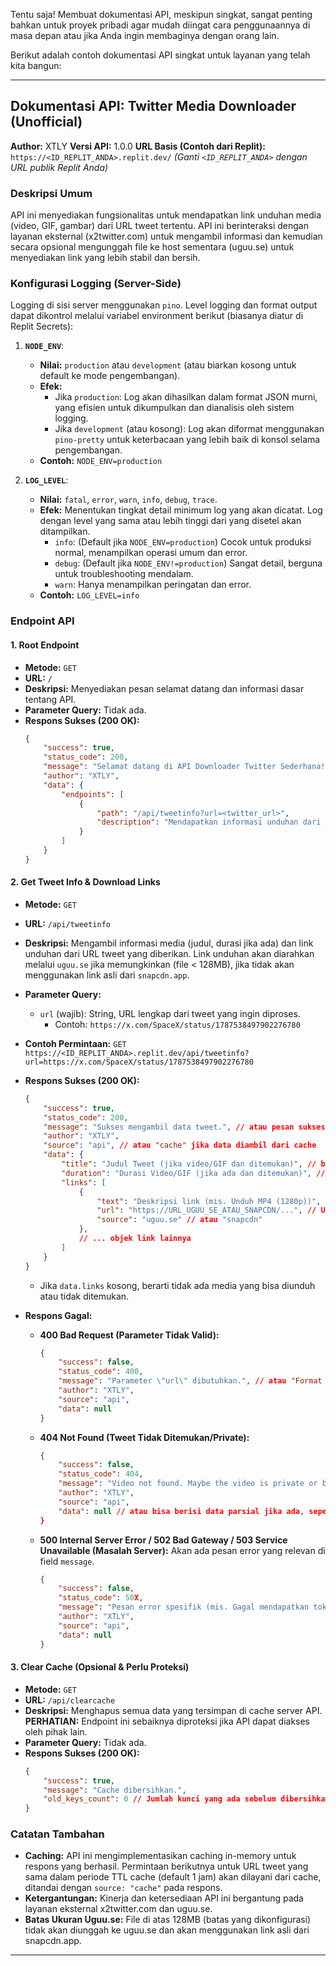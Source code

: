 Tentu saja! Membuat dokumentasi API, meskipun singkat, sangat penting bahkan untuk proyek pribadi agar mudah diingat cara penggunaannya di masa depan atau jika Anda ingin membaginya dengan orang lain.

Berikut adalah contoh dokumentasi API singkat untuk layanan yang telah kita bangun:

---

## Dokumentasi API: Twitter Media Downloader (Unofficial)

**Author:** XTLY
**Versi API:** 1.0.0
**URL Basis (Contoh dari Replit):** `https://<ID_REPLIT_ANDA>.replit.dev/`
*(Ganti `<ID_REPLIT_ANDA>` dengan URL publik Replit Anda)*

### Deskripsi Umum

API ini menyediakan fungsionalitas untuk mendapatkan link unduhan media (video, GIF, gambar) dari URL tweet tertentu. API ini berinteraksi dengan layanan eksternal (x2twitter.com) untuk mengambil informasi dan kemudian secara opsional mengunggah file ke host sementara (uguu.se) untuk menyediakan link yang lebih stabil dan bersih.

### Konfigurasi Logging (Server-Side)

Logging di sisi server menggunakan `pino`. Level logging dan format output dapat dikontrol melalui variabel environment berikut (biasanya diatur di Replit Secrets):

1.  **`NODE_ENV`**:
    *   **Nilai:** `production` atau `development` (atau biarkan kosong untuk default ke mode pengembangan).
    *   **Efek:**
        *   Jika `production`: Log akan dihasilkan dalam format JSON murni, yang efisien untuk dikumpulkan dan dianalisis oleh sistem logging.
        *   Jika `development` (atau kosong): Log akan diformat menggunakan `pino-pretty` untuk keterbacaan yang lebih baik di konsol selama pengembangan.
    *   **Contoh:** `NODE_ENV=production`

2.  **`LOG_LEVEL`**:
    *   **Nilai:** `fatal`, `error`, `warn`, `info`, `debug`, `trace`.
    *   **Efek:** Menentukan tingkat detail minimum log yang akan dicatat. Log dengan level yang sama atau lebih tinggi dari yang disetel akan ditampilkan.
        *   `info`: (Default jika `NODE_ENV=production`) Cocok untuk produksi normal, menampilkan operasi umum dan error.
        *   `debug`: (Default jika `NODE_ENV!=production`) Sangat detail, berguna untuk troubleshooting mendalam.
        *   `warn`: Hanya menampilkan peringatan dan error.
    *   **Contoh:** `LOG_LEVEL=info`

### Endpoint API

#### 1. Root Endpoint

*   **Metode:** `GET`
*   **URL:** `/`
*   **Deskripsi:** Menyediakan pesan selamat datang dan informasi dasar tentang API.
*   **Parameter Query:** Tidak ada.
*   **Respons Sukses (200 OK):**
    ```json
    {
        "success": true,
        "status_code": 200,
        "message": "Selamat datang di API Downloader Twitter Sederhana!",
        "author": "XTLY",
        "data": {
            "endpoints": [
                {
                    "path": "/api/tweetinfo?url=<twitter_url>",
                    "description": "Mendapatkan informasi unduhan dari URL tweet."
                }
            ]
        }
    }
    ```

#### 2. Get Tweet Info & Download Links

*   **Metode:** `GET`
*   **URL:** `/api/tweetinfo`
*   **Deskripsi:** Mengambil informasi media (judul, durasi jika ada) dan link unduhan dari URL tweet yang diberikan. Link unduhan akan diarahkan melalui `uguu.se` jika memungkinkan (file < 128MB), jika tidak akan menggunakan link asli dari `snapcdn.app`.
*   **Parameter Query:**
    *   `url` (wajib): String, URL lengkap dari tweet yang ingin diproses.
        *   Contoh: `https://x.com/SpaceX/status/1787538497902276780`

*   **Contoh Permintaan:**
    `GET https://<ID_REPLIT_ANDA>.replit.dev/api/tweetinfo?url=https://x.com/SpaceX/status/1787538497902276780`

*   **Respons Sukses (200 OK):**
    ```json
    {
        "success": true,
        "status_code": 200,
        "message": "Sukses mengambil data tweet.", // atau pesan sukses lainnya
        "author": "XTLY",
        "source": "api", // atau "cache" jika data diambil dari cache
        "data": {
            "title": "Judul Tweet (jika video/GIF dan ditemukan)", // bisa null
            "duration": "Durasi Video/GIF (jika ada dan ditemukan)", // bisa null
            "links": [
                {
                    "text": "Deskripsi link (mis. Unduh MP4 (1280p))",
                    "url": "https://URL_UGUU_SE_ATAU_SNAPCDN/...", // URL unduhan
                    "source": "uguu.se" // atau "snapcdn"
                },
                // ... objek link lainnya
            ]
        }
    }
    ```
    *   Jika `data.links` kosong, berarti tidak ada media yang bisa diunduh atau tidak ditemukan.

*   **Respons Gagal:**
    *   **400 Bad Request (Parameter Tidak Valid):**
        ```json
        {
            "success": false,
            "status_code": 400,
            "message": "Parameter \"url\" dibutuhkan.", // atau "Format URL Twitter tidak valid."
            "author": "XTLY",
            "source": "api",
            "data": null
        }
        ```
    *   **404 Not Found (Tweet Tidak Ditemukan/Private):**
        ```json
        {
            "success": false,
            "status_code": 404,
            "message": "Video not found. Maybe the video is private or blocked.", // atau pesan error serupa dari layanan eksternal
            "author": "XTLY",
            "source": "api",
            "data": null // atau bisa berisi data parsial jika ada, seperti { title: null, duration: null, links: [] }
        }
        ```
    *   **500 Internal Server Error / 502 Bad Gateway / 503 Service Unavailable (Masalah Server):**
        Akan ada pesan error yang relevan di field `message`.
        ```json
        {
            "success": false,
            "status_code": 50X,
            "message": "Pesan error spesifik (mis. Gagal mendapatkan token: ... atau Error koneksi ke EP1: ...)",
            "author": "XTLY",
            "source": "api",
            "data": null
        }
        ```

#### 3. Clear Cache (Opsional & Perlu Proteksi)

*   **Metode:** `GET`
*   **URL:** `/api/clearcache`
*   **Deskripsi:** Menghapus semua data yang tersimpan di cache server API. **PERHATIAN:** Endpoint ini sebaiknya diproteksi jika API dapat diakses oleh pihak lain.
*   **Parameter Query:** Tidak ada.
*   **Respons Sukses (200 OK):**
    ```json
    {
        "success": true,
        "message": "Cache dibersihkan.",
        "old_keys_count": 0 // Jumlah kunci yang ada sebelum dibersihkan
    }
    ```

### Catatan Tambahan

*   **Caching:** API ini mengimplementasikan caching in-memory untuk respons yang berhasil. Permintaan berikutnya untuk URL tweet yang sama dalam periode TTL cache (default 1 jam) akan dilayani dari cache, ditandai dengan `source: "cache"` pada respons.
*   **Ketergantungan:** Kinerja dan ketersediaan API ini bergantung pada layanan eksternal x2twitter.com dan uguu.se.
*   **Batas Ukuran Uguu.se:** File di atas 128MB (batas yang dikonfigurasi) tidak akan diunggah ke uguu.se dan akan menggunakan link asli dari snapcdn.app.

---
